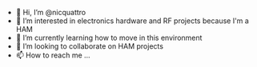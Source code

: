 - 👋 Hi, I’m @nicquattro
- 👀 I’m interested in electronics hardware and RF projects because I'm a HAM
- 🌱 I’m currently learning how to move in this environment
- 💞️ I’m looking to collaborate on HAM projects
- 📫 How to reach me ...

<!---
nicquattro/nicquattro is a ✨ special ✨ repository because its `README.md` (this file) appears on your GitHub profile.
You can click the Preview link to take a look at your changes.
--->
